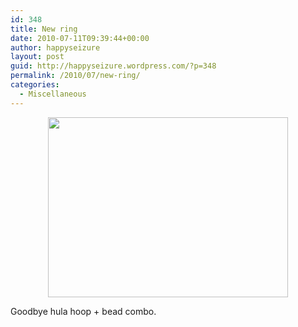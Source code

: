 ```yaml
---
id: 348
title: New ring
date: 2010-07-11T09:39:44+00:00
author: happyseizure
layout: post
guid: http://happyseizure.wordpress.com/?p=348
permalink: /2010/07/new-ring/
categories:
  - Miscellaneous
---
```

<p style="text-align:center;">
  <a href="http://img.photobucket.com/albums/v236/mikezero/Photoon2010-07-11at1059.jpg"><img class="aligncenter" title="ring" src="http://img.photobucket.com/albums/v236/mikezero/Photoon2010-07-11at1059.jpg" alt="" width="384" height="288" /></a>
</p>

<p style="text-align:left;">
  Goodbye hula hoop + bead combo.
</p>